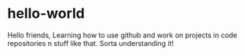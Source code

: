 # hello-world

Hello friends,
Learning how to use github and work on projects in code repositories n stuff like that.
Sorta understanding it!

